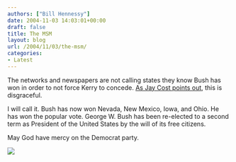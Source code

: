 ```yaml
---
authors: ["Bill Hennessy"]
date: 2004-11-03 14:03:01+00:00
draft: false
title: The MSM
layout: blog
url: /2004/11/03/the-msm/
categories:
- Latest
---
```


The networks and newspapers are not calling states they know Bush has won in order to not force Kerry to concede. [As Jay Cost points out](https://jaycost.blogspot.com/2004/11/this-is-disgusting.html), this is disgraceful. 




I will call it. Bush has now won Nevada, New Mexico, Iowa, and Ohio. He has won the popular vote. George W. Bush has been re-elected to a second term as President of the United States by the will of its free citizens.




May God have mercy on the Democrat party. 

![](https://blog.billhennessy.com/aggbug.aspx?PostID=523)

